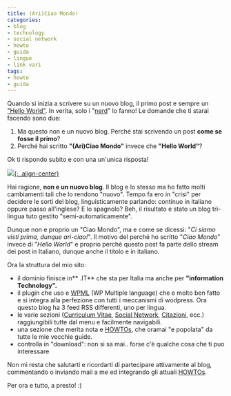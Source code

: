 ```yaml
---
title: (Ari)Ciao Mondo!
categories:
- blog
- technology
- social network
- howto
- guida
- lingue
- link vari
tags:
- howto
- guida
---
```

Quando si inizia a scrivere su un nuovo blog, il primo post e sempre un
["Hello World"](http://it.wikipedia.org/wiki/Hello_world). In verita, solo i
"[nerd](http://it.wikipedia.org/wiki/Nerd)" lo fanno! Le domande che ti starai
facendo sono due:

  1. Ma questo non e un nuovo blog. Perché stai scrivendo un post **come se fosse il primo**?
  2. Perché hai scritto **"(Ari)Ciao Mondo"** invece che **"Hello World"**?
  

  
Ok ti rispondo subito e con una un'unica risposta!

[![]({{site.url}}/images/Italy_flag.gif){: .align-center}]({{site.url}}/images/Italy_flag.gif)

  
Hai ragione, **non e un nuovo blog**. Il blog e lo stesso ma ho fatto molti
cambiamenti tali che lo rendono "nuovo". Tempo fa ero in "crisi" per decidere
le sorti del blog, linguisticamente parlando: continuo in italiano oppure
passo all'inglese? E lo spagnolo? Beh, il risultato e stato un blog tri-lingua
tuto gestito "semi-automaticamente".

Dunque non e proprio un "Ciao Mondo", ma e come se dicessi: "_Ci siamo visti
prima, dunque ari-ciao!_". Il motivo del perché ho scritto "_Ciao Mondo_"
invece di "_Hello World_" e proprio perché questo post fa parte dello stream
dei post in Italiano, dunque anche il titolo e in italiano.

Ora la struttura del mio sito:

  * il dominio finisce in** .IT** che sta per Italia ma anche per **"information Technology".**
  * il plugin che uso e [WPML](http://wpml.org) (WP Multiple language) che e  molto ben fatto e si integra alla perfezione con tutti i meccanismi di wodpress. Ora questo blog ha 3 feed RSS differenti, uno per lingua.
  * le varie sezioni ([Curriculum Vitae]({{site.url}}/it/curriculum/), [Social Network]({{site.url}}/it/chi-e-diegor/social-network/), [Citazioni]({{site.url}}/it/chi-e-diegor/citazioni/), ecc.) raggiungibili tutte dal menu e facilmente navigabili.
  * una sezione che merita nota e [HOWTOs]({{site.url}}/it/howtos/), che oramai "e popolata" da tutte le mie vecchie guide.
  * controlla in "download": non si sa mai.. forse c'è qualche cosa che ti puo interessare
  

  
Non mi resta che salutarti e ricordarti di partecipare attivamente al blog,
commentando o inviando mail a me ed integrando gli attuali
[HOWTOs]({{site.url}}/it/howto/).

Per ora e tutto, a presto! :)


